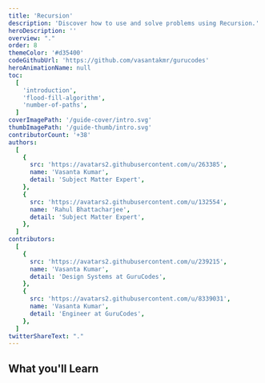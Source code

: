 ```yaml
---
title: 'Recursion'
description: 'Discover how to use and solve problems using Recursion.'
heroDescription: ''
overview: "."
order: 8
themeColor: '#d35400'
codeGithubUrl: 'https://github.com/vasantakmr/gurucodes'
heroAnimationName: null
toc:
  [
    'introduction',
    'flood-fill-algorithm',
    'number-of-paths',
  ]
coverImagePath: '/guide-cover/intro.svg'
thumbImagePath: '/guide-thumb/intro.svg'
contributorCount: '+38'
authors:
  [
    {
      src: 'https://avatars2.githubusercontent.com/u/263385',
      name: 'Vasanta Kumar',
      detail: 'Subject Matter Expert',
    },
    {
      src: 'https://avatars2.githubusercontent.com/u/132554',
      name: 'Rahul Bhattacharjee',
      detail: 'Subject Matter Expert',
    },
  ]
contributors:
  [
    {
      src: 'https://avatars2.githubusercontent.com/u/239215',
      name: 'Vasanta Kumar',
      detail: 'Design Systems at GuruCodes',
    },
    {
      src: 'https://avatars2.githubusercontent.com/u/8339031',
      name: 'Vasanta Kumar',
      detail: 'Engineer at GuruCodes',
    },
  ]
twitterShareText: "."
---
```


<h2>What you'll Learn</h2>
